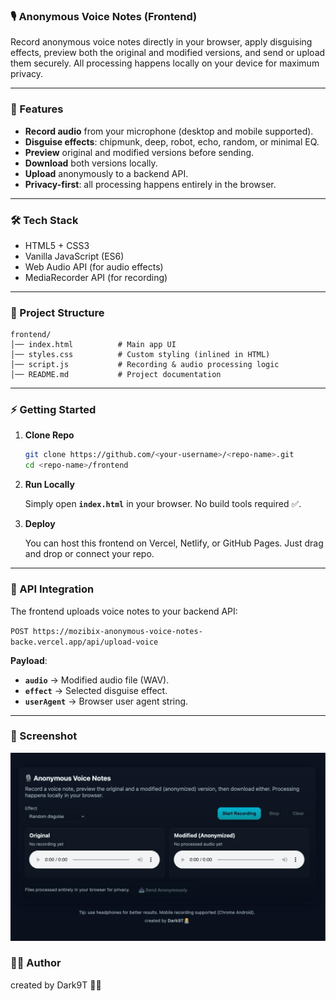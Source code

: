 ### 🎙️ Anonymous Voice Notes (Frontend)

Record anonymous voice notes directly in your browser, apply disguising effects, preview both the original and modified versions, and send or upload them securely. All processing happens locally on your device for maximum privacy.

---

### 🚀 Features

- **Record audio** from your microphone (desktop and mobile supported).
- **Disguise effects**: chipmunk, deep, robot, echo, random, or minimal EQ.
- **Preview** original and modified versions before sending.
- **Download** both versions locally.
- **Upload** anonymously to a backend API.
- **Privacy-first**: all processing happens entirely in the browser.

---

### 🛠️ Tech Stack

- HTML5 + CSS3
- Vanilla JavaScript (ES6)
- Web Audio API (for audio effects)
- MediaRecorder API (for recording)

---

### 📂 Project Structure

```
frontend/
│── index.html          # Main app UI
│── styles.css          # Custom styling (inlined in HTML)
│── script.js           # Recording & audio processing logic
│── README.md           # Project documentation
```

---

### ⚡ Getting Started

1.  **Clone Repo**

    ```bash
    git clone https://github.com/<your-username>/<repo-name>.git
    cd <repo-name>/frontend
    ```

2.  **Run Locally**

    Simply open **`index.html`** in your browser. No build tools required ✅.

3.  **Deploy**

    You can host this frontend on Vercel, Netlify, or GitHub Pages. Just drag and drop or connect your repo.

---

### 🔌 API Integration

The frontend uploads voice notes to your backend API:

`POST https://mozibix-anonymous-voice-notes-backe.vercel.app/api/upload-voice`

**Payload**:

- **`audio`** → Modified audio file (WAV).
- **`effect`** → Selected disguise effect.
- **`userAgent`** → Browser user agent string.

---

### 📸 Screenshot

![App Screenshot](./assets/screenshot.jpeg)

### 👨‍💻 Author

created by Dark9T 🧑‍💻

